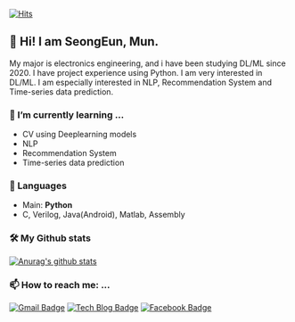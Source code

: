 [![Hits](https://hits.seeyoufarm.com/api/count/incr/badge.svg?url=https%3A%2F%2Fgithub.com%2Fvg-rlo&count_bg=%235BD549&title_bg=%23000000&icon=github.svg&icon_color=%23F5F5F5&title=hits&edge_flat=false)](https://hits.seeyoufarm.com)

## 👋 Hi! I am SeongEun, Mun.    
My major is electronics engineering, and i have been studying DL/ML since 2020. I have project experience using Python. I am very interested in DL/ML. I am especially interested in NLP, Recommendation System and Time-series data prediction.    
    
### 🌱 I’m currently learning ... 
* CV using Deeplearning models
* NLP
* Recommendation System
* Time-series data prediction 
     
### 👄 Languages
* Main: **Python**
* C, Verilog, Java(Android), Matlab, Assembly
    
### 🛠️ My Github stats
  [![Anurag's github stats](https://github-readme-stats.vercel.app/api?username=vg-rlo)](https://github.com/anuraghazra/github-readme-stats)

### 📫 How to reach me: ...
  [![Gmail Badge](https://img.shields.io/badge/Gmail-d14836?style=round-square&logo=Gmail&logoColor=white&link=mailto:munorean@gmail.com)](mailto:munorean@gmail.com)
  [![Tech Blog Badge](http://img.shields.io/badge/-Tech%20blog-green?style=round-square&logo=tistory&link=https://vg-rlo.tistory.com/)](https://vg-rlo.tistory.com/)
  [![Facebook Badge](https://img.shields.io/badge/facebook-1877f2?style=round-square&logo=facebook&logoColor=white&link=https://www.facebook.com/munorean)](https://www.facebook.com/munorean)



<!--
**vg-rlo/vg-rlo** is a ✨ _special_ ✨ repository because its `README.md` (this file) appears on your GitHub profile.

Here are some ideas to get you started:

- 🔭 I’m currently working on ...
- 
- 👯 I’m looking to collaborate on ...
- 🤔 I’m looking for help with ...
- 💬 Ask me about ...
- 
- 😄 Pronouns: ...
- ⚡ Fun fact: ...
-->


